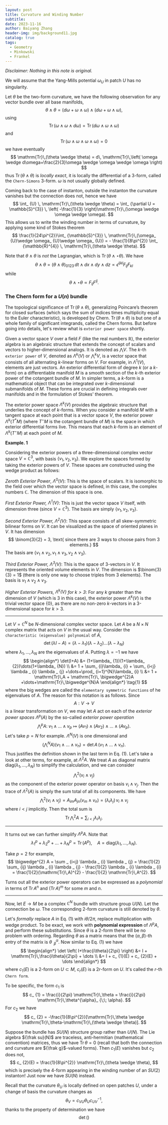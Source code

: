 ```yaml
---
layout: post
title: Curvature and Winding Number
subtitle: 
date: 2023-11-16
author: Baiyang Zhang
header-img: img/background11.jpg
catalog: true
tags:
  - Geometry
  - Minkowski
  - Frankel
---
```


*Disclaimer: Nothing in this note is original.*

We will assume that the Yang-Mills potential $\omega_ {U}$ in patch $U$ has no singularity. 

Let $\theta$ be the two-form curvature, we have the following observation for any vector bundle over all base manifolds,
$$
\theta \wedge \theta = (d\omega+\omega \wedge \omega)\wedge (d\omega+\omega \wedge \omega) ,
$$
using 
$$
\mathrm{Tr}\,(\omega \wedge \omega \wedge d\omega) = \mathrm{Tr}\,(d\omega \wedge \omega \wedge \omega)
$$
and 
$$
\mathrm{Tr}\,(\omega \wedge \omega \wedge \omega \wedge \omega)=0
$$
we have eventually
$$
\mathrm{Tr}\,(\theta \wedge \theta) = d\, \mathrm{Tr}\,\left( \omega \wedge d\omega+\frac{2}{3}\omega \wedge \omega \wedge \omega \right)
$$
thus $\mathrm{Tr}\,(\theta \wedge\theta)$ is *locally exact*, it is locally the differential of a $3$-form, called the `Chern-Simons` $3$-form. $\omega$ is not usually globally defined. 

Coming back to the case of instanton, outside the instanton the curvature vanishes but the connection does not, hence we have
$$
\int_ {U} \,  \mathrm{Tr}\,(\theta \wedge \theta) = \int_ {\partial U = \mathbb{S}^{3}} \,  \left( -\frac{1}{3} \right)\mathrm{Tr}\,(\omega \wedge \omega \wedge \omega).
$$
This allows us to write the winding number in terms of curvature, by applying some kind of Stokes theorem
$$
\frac{1}{24\pi^{2}}\int_ {\mathbb{S}^{3}} \,  \mathrm{Tr}\,(\omega_ {U}\wedge \omega_ {U}\wedge \omega_ {U})
= - \frac{1}{8\pi^{2}} \int_ {\mathbb{R}^{4}} \, \mathrm{Tr}\,(\theta \wedge \theta).
$$

Note that $\theta \wedge\theta$ is *not* the Lagrangian, which is $\mathrm{Tr}\,(\theta \wedge\star \theta)$.  We have
$$
\theta \wedge \theta = (\theta \wedge \theta)_ {0123}\,dt\wedge dx\wedge dy\wedge dz\propto \epsilon^{ijkl}F_ {ij}F_ {kl}
$$
while
$$
\theta \wedge \star \theta \propto F_ {ij}F^{ij}.
$$

### The Chern form for a $U(n)$ bundle

The topological significance of $\mathrm{Tr}\,(\theta \wedge\theta)$, generalizing Poincare’s theorem for closed surfaces (which says the sum of indices times multiplicity equal to the Euler characteristic), is developed by Chern. $\mathrm{Tr}\,(\theta \wedge\theta)$ is but one of a whole family of significant integrands, called the Chern forms. But before going into details, let's review what is `exterior power space` shortly.

Given a vector space $V$ over a field $F$ (like the real numbers $\mathbb{R}$), the exterior algebra is an algebraic structure that extends the concept of scalars and vectors to higher-dimensional analogs. It is denoted as $\bigwedge V$. The $k$-th `exterior power` of $V$, denoted as $\Lambda^k(V)$ or $\bigwedge^{k} V$, is a vector space that consists of all alternating $k$-linear forms on $V$. For example, in $\Lambda^1(V)$, elements are just vectors. An exterior differential form of degree $k$ (or a $k$-form) on a differentiable manifold $M$ is a smooth section of the $k$-th exterior power of the cotangent bundle of $M$. In simpler terms, a $k$-form is a mathematical object that can be integrated over $k$-dimensional submanifolds of $M$. These forms are crucial in defining integrals over manifolds and in the formulation of Stokes' theorem. 

The exterior power space $\Lambda^k(V)$ provides the algebraic structure that underlies the concept of $k$-forms. When you consider a manifold $M$ with a tangent space at each point that is a vector space $V$, the exterior power $\Lambda^k(T^\ast M)$ (where $T^\star M$ is the cotangent bundle of $M$) is the space in which exterior differential forms live. This means that each $k$-form is an element of $\Lambda^k(T^\star M)$ at each point of $M$.

**Example. 1** 

Considering the exterior powers of a three-dimensional complex vector space $V = \mathbb{C}^3$, with basis $\lbrace v_ {1},v_ {2},v_ {3}  \rbrace$. We explore the spaces formed by taking the exterior powers of $V$. These spaces are constructed using the wedge product as follows:

*Zeroth Exterior Power*, $\Lambda^0(V)$: This is the space of scalars. It is isomorphic to the field over which the vector space is defined, in this case, the complex numbers $\mathbb{C}$. The dimension of this space is one.

*First Exterior Power, $\Lambda^1(V)$*:  This is just the vector space $V$ itself, with dimension three (since $V = \mathbb{C}^3$). The basis are simply $\left\lbrace v_ {1},v_ {2},v_ {3} \right\rbrace$.

*Second Exterior Power, $\Lambda^2(V)$*: This space consists of all skew-symmetric bilinear forms on $V$. It can be visualized as the space of oriented planes in $V$. It has dimension  
$$
 \binom{3}{2} = 3, \text{ since there are 3 ways to choose pairs from 3 elements.}
$$
The basis are $\left\lbrace v_ {1}\wedge v_ {2},v_ {1}\wedge v_ {3},v_ {2}\wedge v_ {3} \right\rbrace$.

*Third Exterior Power, $\Lambda^3(V)$*: This is the space of 3-vectors in $V$. It represents the oriented volume elements in $V$. The dimension is $\binom{3}{3} = 1$ (there is only one way to choose triples from 3 elements). The basis is $v_ {1}\wedge v_ {2}\wedge v_ {3}$.

*Higher Exterior Powers, $\Lambda^k(V)$ for $k > 3$*: For any $k$ greater than the dimension of $V$ (which is 3 in this case), the exterior power $\Lambda^k(V)$ is the trivial vector space {0}, as there are no non-zero $k$-vectors in a 3-dimensional space for $k > 3$.

- - -

Let $V=\mathbb{C}^{N}$ be $N$-dimensional complex vector space. Let $A$ be a $N\times N$ complex matrix that acts on $V$ in the usual way. Consider the` characteristic (eigenvalue) polynomial` of $A$, 
$$
\det(\lambda I-A) = (\lambda-\lambda_ {1})(\lambda-\lambda_ {2})\dots(\lambda-\lambda_ {N})
$$
where $\lambda_ {1},\dots,\lambda_ {N}$ are the eigenvalues of $A$. Putting $\lambda=-1$ we have
$$
\begin{align*}
\det(I+A) &= (1+\lambda_ {1})(1+\lambda_ {2})\dots(1+\lambda_ {N}) \\
&= 1 + \sum_ {i}\lambda_ {i} + \sum_ {i<j} \lambda _ {i} \lambda _ {j} +\dots+\prod_ {i=1}^{N}\lambda_ {i} \\
&= 1 + \mathrm{Tr}\,A + \mathrm{Tr}\, \bigwedge^{2}A +\dots+\mathrm{Tr}\,\bigwedge^{N}A
\end{align*}
\tag{1}
$$
where the big wedges are called the `elementary symmetric functions` of he eigenvalues of $A$. The reason for this notation is as follows. Since
$$
A: V \to V
$$
is a linear transformation on $V$, we may let $A$ act on each of the *exterior power spaces* $\Lambda^{p} (A)$ by the so-called *exterior power operation* 
$$
\bigwedge^{p}A: \; v_ {1}\wedge \dots \wedge v_ {p} \mapsto (Av_ {1})\wedge (Av_ {2})\wedge \dots \wedge (Av_ {p} ).
$$
Let's take $p=N$ for example. $\Lambda^{N}(V)$ is one dimensional and 
$$
\left( \bigwedge^{N}A \right)(v_ {1}\wedge \dots \wedge v_ {n} ) = \det A\, (v_ {1}\wedge \dots \wedge v_ {n} ).
$$
Thus justifies the definition shown in the last term in Eq. (1). Let's take a look at other terms, for example, at $\Lambda^{2}A$. We treat $A$ as diagonal matrix $\text{diag}(\lambda_ {1},\dots,\lambda_ {N})$ to simplify the calculation, and we can consider 
$$
\bigwedge^{2}(v_ {i}\wedge v_ {j})
$$
as the component of the exterior power operator on basis $v_ {i}\wedge v_ {j}$. Then the trace of $\Lambda^{2}(A)$ is simply the sum total of all its components. We have
$$
\bigwedge^{2}(v_ {i}\wedge v_ {j}) = A_ {im} A_ {jn}(v_ {m} \wedge v_ {n} ) = (\lambda _ {i} \lambda _ {j})\, v_ {i} \wedge v_ {j} 
$$
where $i<j$ implicitly. Then the total sum is 
$$
\mathrm{Tr}\,\bigwedge^{2} A = \sum_ {i<j}\lambda _ {i} \lambda _ {j} .
$$

- - -

It turns out we can further simplify $\Lambda^{p}A$. Note that
$$
\lambda_ {1}^{p} + \lambda_ {2}^{p} + \dots + \lambda _ {N}^{p} = \mathrm{Tr}\,(A^{p}),\quad  
A = \text{diag}(\lambda_ {1},\dots,\lambda_ {N}).
$$

Take $p=2$ for example, 
$$
\bigwedge^{2} A = \sum _ {i<j} \lambda _ {i} \lambda _ {j}  = \frac{1}{2} \sum_ {ij} \lambda _ {i} \lambda _ {j} - \frac{1}{2} \lambda _ {i} \lambda _ {i}  = \frac{1}{2}(\mathrm{Tr}\,A)^{2} - \frac{1}{2} \mathrm{Tr}\,A^{2}.
$$

Turns out all the exterior power operators can be expressed as a *polynomial* in terms of $\mathrm{Tr}\, A^{n}$ and $(\mathrm{Tr}\,A)^{m}$ for some $m$ and $n$. 

- - -

Now, let $E\to M$ be a complex $\mathbb{C}^{N}$ bundle with structure group $U(N)$. Let the connection be $\omega$. The corresponding $2$-form curvature is still denoted by $\theta$. 

Let's *formally* replace $A$ in Eq. (1) with $i\theta / 2\pi$, replace multiplication with wedge product. To be exact, we work with **polynomial expression** of $\Lambda^{p}A$, and perform these substitutions. Since $\theta$ is a $2$-form there will be no problem with ordering. Regarding $\theta$ as a matrix means that the $(\alpha,\beta)$-th entry of the matrix is $\theta^{\alpha}_ {\;\; \beta}$. Now similar to Eq. (1) we have
$$
\begin{align*}
\det \left( I+\frac{i\theta}{2\pi} \right) &= I + \mathrm{Tr}\,\frac{i\theta}{2\pi} + \dots \\
&= I + c_ {1}(E) + c_ {2}(E) + \dots 
\end{align*}
$$
where $c_ {1}(E)$ is a 2-form on $U\subset M$, $c_ {r}(E)$ is a $2r$-form on $U$. It's called the $r$-th `Chern form`.

To be specific, the form $c_ {1}$ is 
$$
c_ {1} = \frac{i}{2\pi} \mathrm{Tr}\,\theta = \frac{i}{2\pi} \mathrm{Tr}\,\theta^{\alpha}_ {\;\; \alpha}.
$$
For $c_ {2}$ we have
$$
c_ {2} = -\frac{1}{8\pi^{2}}[\mathrm{Tr}\,\theta \wedge \mathrm{Tr}\,\theta-\mathrm{Tr}\,(\theta \wedge \theta)].
$$

Suppose the bundle has $SU(N)$ structure group rather than $U(N)$. The Lie algebra ${\frak su}(N)$ are traceless, anti-hermitian (mathematical convention) matrices, thus we have $\mathrm{Tr}\,\theta=0$ (recall that both the connection and curvature are ${\frak g}$-valued forms). Then $c_ {1}(E)$ vanishes but $c_ {2}$ does not,
$$
c_ {2}(E) = \frac{1}{8\pi^{2}} \mathrm{Tr}\,(\theta \wedge \theta),
$$
which is precisely the 4-form appearing in the winding number of an $SU(2)$ instanton! Just now we have $SU(N)$ instead. 

Recall that the curvature $\theta_ {U}$ is locally defined on open patches $U$, under a change of basis the curvature changes as
$$
\theta_ {V} = c_ {VU} \theta_ {U} c_ {UV}^{-1} ,
$$
thanks to the property of determination we have
$$
\det()
$$